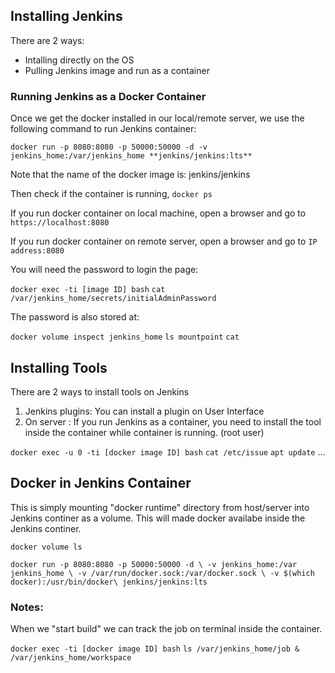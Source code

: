 ## Installing Jenkins
There are 2 ways:
- Intalling directly on the OS
- Pulling Jenkins image and run as a container

### Running Jenkins as a Docker Container
Once we get the docker installed in our local/remote server, we use the following command to run Jenkins container:

`docker run -p 8080:8080 -p 50000:50000 -d -v jenkins_home:/var/jenkins_home **jenkins/jenkins:lts**`

Note that the name of the docker image is: jenkins/jenkins

Then check if the container is running, `docker ps`

If you run docker container on local machine, open a browser and go to `https://localhost:8080`

If you run docker container on remote server, open a browser and go to `IP address:8080`

You will need the password to login the page: 

`docker exec -ti [image ID] bash`
`cat /var/jenkins_home/secrets/initialAdminPassword`

The password is also stored at: 

`docker volume inspect jenkins_home` `ls mountpoint` `cat`

## Installing Tools

There are 2 ways to install tools on Jenkins

1. Jenkins plugins: You can install a plugin on User Interface
2. On server : If you run Jenkins as a container, you need to install the tool inside the container while container is running. (root user)

`docker exec -u 0 -ti [docker image ID] bash` `cat /etc/issue` `apt update` ...

## Docker in Jenkins Container

This is simply mounting "docker runtime" directory from host/server into Jenkins continer as a volume. This will made docker availabe inside the Jenkins
continer.

`docker volume ls`

`docker run -p 8080:8080 -p 50000:50000 -d \
-v jenkins_home:/var jenkins_home \
-v /var/run/docker.sock:/var/docker.sock \
-v $(which docker):/usr/bin/docker\
jenkins/jenkins:lts`

### Notes:

When we "start build" we can track the job on terminal inside the container.

`docker exec -ti [docker image ID] bash` `ls /var/jenkins_home/job & /var/jenkins_home/workspace`

